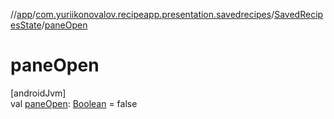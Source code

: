 //[app](../../../index.md)/[com.yuriikonovalov.recipeapp.presentation.savedrecipes](../index.md)/[SavedRecipesState](index.md)/[paneOpen](pane-open.md)

# paneOpen

[androidJvm]\
val [paneOpen](pane-open.md): [Boolean](https://kotlinlang.org/api/latest/jvm/stdlib/kotlin/-boolean/index.html) = false
